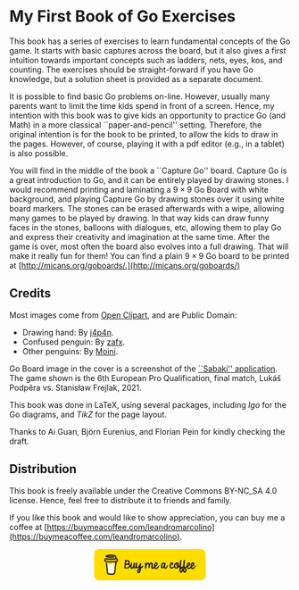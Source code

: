 # My First Book of Go Exercises

This book has a series of exercises to learn fundamental concepts of the Go game. It starts with basic captures across the board, but it also gives a first intuition towards important concepts such as ladders, nets, eyes, kos, and counting. The exercises should be straight-forward if you have Go knowledge, but a solution sheet is provided as a separate document.

It is possible to find basic Go problems on-line. However, usually many parents want to limit the time kids spend in front of a screen. Hence, my intention with this book was to give kids an opportunity to practice Go (and Math) in a more classical ``paper-and-pencil'' setting. Therefore, the original intention is for the book to be printed, to allow the kids to draw in the pages. However, of course, playing it with a pdf editor (e.g., in a tablet) is also possible.

You will find in the middle of the book a ``Capture Go'' board. Capture Go is a great introduction to Go, and it can be entirely played by drawing stones. I would recommend printing and laminating a $9 \times 9$ Go Board with white background, and playing Capture Go by drawing stones over it using white board markers. The stones can be erased afterwards with a wipe, allowing many games to be played by drawing. In that way kids can draw funny faces in the stones, balloons with dialogues, etc, allowing them to play Go and express their creativity and imagination at the same time. After the game is over, most often the board also evolves into a full drawing. That will make it really fun for them! You can find a plain $9 \times 9$ Go board to be printed at [http://micans.org/goboards/.](http://micans.org/goboards/)

## Credits
Most images come from [Open Clipart](https://openclipart.org), and are Public Domain:

- Drawing hand: By [j4p4n](https://openclipart.org/detail/321385/doodling-hand).
- Confused penguin: By [zafx](https://openclipart.org/detail/169173/basetuxg2v12).
- Other penguins: By [Moini](https://openclipart.org/detail/174879/wild-penguin).

Go Board image in the cover is a screenshot of the [``Sabaki'' application](https://github.com/SabakiHQ/Sabaki). The game shown is the 6th European Pro Qualification, final match, Lukáš Podpěra vs. Stanisław Frejlak, 2021.

This book was done in LaTeX, using several packages, including *Igo* for the Go diagrams, and *TikZ* for the page layout.

Thanks to Ai Guan, Björn Eurenius, and Florian Pein for kindly checking the draft.

## Distribution

This book is freely available under the Creative Commons BY-NC\_SA 4.0 license. Hence, feel free to distribute it to friends and family.

If you like this book and would like to show appreciation, you can buy me a coffee at [https://buymeacoffee.com/leandromarcolino](https://buymeacoffee.com/leandromarcolino).

<div style="text-align: center;">
<a href=https://buymeacoffee.com/leandromarcolino><img src="volume1/imgs/bmc-button.png" width="200"></a>
</div>
